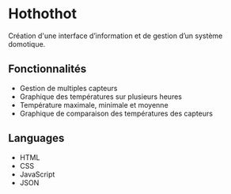 # Hothothot
Création d'une interface d’information et de gestion d’un système domotique.

## Fonctionnalités
* Gestion de multiples capteurs
* Graphique des températures sur plusieurs heures
* Température maximale, minimale et moyenne
* Graphique de comparaison des températures des capteurs

## Languages
* HTML
* CSS
* JavaScript
* JSON
